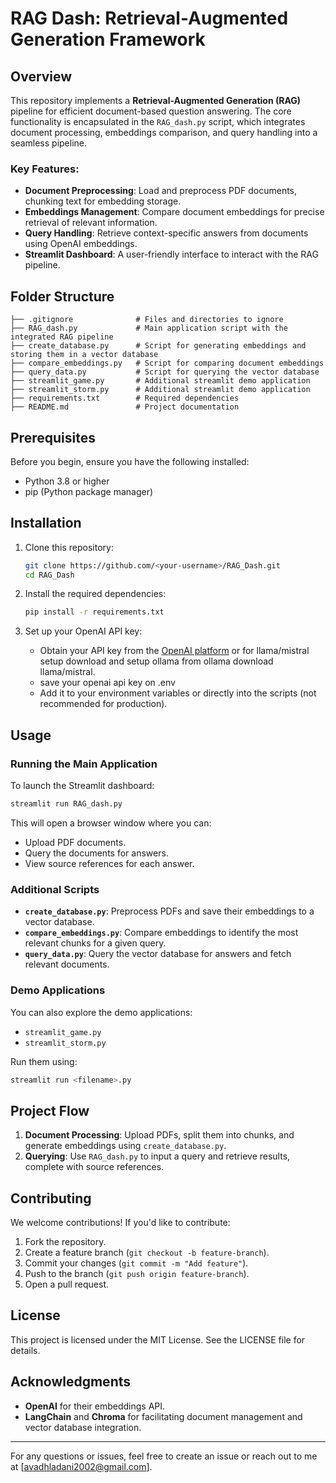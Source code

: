 # RAG Dash: Retrieval-Augmented Generation Framework

## Overview
This repository implements a **Retrieval-Augmented Generation (RAG)** pipeline for efficient document-based question answering. The core functionality is encapsulated in the `RAG_dash.py` script, which integrates document processing, embeddings comparison, and query handling into a seamless pipeline.

### Key Features:
- **Document Preprocessing**: Load and preprocess PDF documents, chunking text for embedding storage.
- **Embeddings Management**: Compare document embeddings for precise retrieval of relevant information.
- **Query Handling**: Retrieve context-specific answers from documents using OpenAI embeddings.
- **Streamlit Dashboard**: A user-friendly interface to interact with the RAG pipeline.

## Folder Structure
```
├── .gitignore              # Files and directories to ignore
├── RAG_dash.py             # Main application script with the integrated RAG pipeline
├── create_database.py      # Script for generating embeddings and storing them in a vector database
├── compare_embeddings.py   # Script for comparing document embeddings
├── query_data.py           # Script for querying the vector database
├── streamlit_game.py       # Additional streamlit demo application
├── streamlit_storm.py      # Additional streamlit demo application
├── requirements.txt        # Required dependencies
├── README.md               # Project documentation
```

## Prerequisites
Before you begin, ensure you have the following installed:
- Python 3.8 or higher
- pip (Python package manager)

## Installation
1. Clone this repository:
   ```bash
   git clone https://github.com/<your-username>/RAG_Dash.git
   cd RAG_Dash
   ```

2. Install the required dependencies:
   ```bash
   pip install -r requirements.txt
   ```

3. Set up your OpenAI API key:
   - Obtain your API key from the [OpenAI platform](https://platform.openai.com/) or for llama/mistral setup download and setup ollama from ollama download llama/mistral.
   - save your openai api key on .env 
   - Add it to your environment variables or directly into the scripts (not recommended for production).

## Usage

### Running the Main Application
To launch the Streamlit dashboard:
```bash
streamlit run RAG_dash.py
```

This will open a browser window where you can:
- Upload PDF documents.
- Query the documents for answers.
- View source references for each answer.

### Additional Scripts
- **`create_database.py`**: Preprocess PDFs and save their embeddings to a vector database.
- **`compare_embeddings.py`**: Compare embeddings to identify the most relevant chunks for a given query.
- **`query_data.py`**: Query the vector database for answers and fetch relevant documents.

### Demo Applications
You can also explore the demo applications:
- `streamlit_game.py`
- `streamlit_storm.py`

Run them using:
```bash
streamlit run <filename>.py
```

## Project Flow
1. **Document Processing**: Upload PDFs, split them into chunks, and generate embeddings using `create_database.py`.
2. **Querying**: Use `RAG_dash.py` to input a query and retrieve results, complete with source references.

## Contributing
We welcome contributions! If you'd like to contribute:
1. Fork the repository.
2. Create a feature branch (`git checkout -b feature-branch`).
3. Commit your changes (`git commit -m "Add feature"`).
4. Push to the branch (`git push origin feature-branch`).
5. Open a pull request.

## License
This project is licensed under the MIT License. See the LICENSE file for details.

## Acknowledgments
- **OpenAI** for their embeddings API.
- **LangChain** and **Chroma** for facilitating document management and vector database integration.

---
For any questions or issues, feel free to create an issue or reach out to me at [avadhladani2002@gmail.com].
